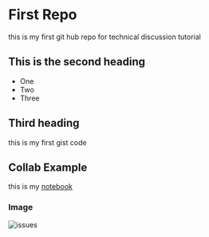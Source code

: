 # First Repo
this is my first git hub repo for technical discussion tutorial

## This is the second heading

* One
* Two
* Three

## Third heading

this is my first gist code

## Collab Example

this is my [notebook](https://github.com/suglo123/firstRepo/blob/main/Training_Markdown.ipynb)

### Image

![issues](https://user-images.githubusercontent.com/124663788/217275119-20e1cec2-d0a2-4ccd-982d-45c60a35b3f7.JPG)
